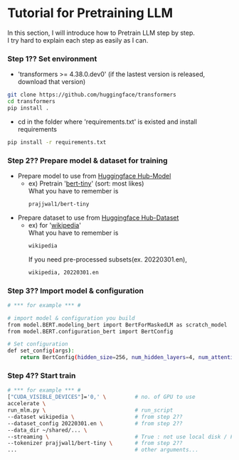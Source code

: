 # Tutorial for Pretraining LLM
In this section, I will introduce how to Pretrain LLM step by step.\
I try hard to explain each step as easily as I can.

### Step 1?? Set environment
  - 'transformers >= 4.38.0.dev0' (if the lastest version is released, download that version)
  ```bash
  git clone https://github.com/huggingface/transformers
  cd transformers
  pip install .
  ```
  - cd in the folder where 'requirements.txt' is existed and install requirements
  ```bash
  pip install -r requirements.txt
  ```
### Step 2?? Prepare model & dataset for training
  - Prepare model to use from [Huggingface Hub-Model](https://huggingface.co/models)
    - ex) Pretrain '[bert-tiny](https://huggingface.co/prajjwal1/bert-tiny)' (sort: most likes)\
      What you have to remember is
      ```bash
      prajjwal1/bert-tiny
      ```
  - Prepare dataset to use from [Huggingface Hub-Dataset](https://huggingface.co/datasets)
    - ex) for '[wikipedia](https://huggingface.co/datasets/wikipedia)'\
      What you have to remember is
      ```bash
      wikipedia
      ```
      If you need pre-processed subsets(ex. 20220301.en),
      ```bash
      wikipedia, 20220301.en
      ```
### Step 3?? Import model & configuration
```bash
# *** for example *** #

# import model & configuration you build
from model.BERT.modeling_bert import BertForMaskedLM as scratch_model
from model.BERT.configuration_bert import BertConfig

# Set configuration 
def set_config(args):
    return BertConfig(hidden_size=256, num_hidden_layers=4, num_attention_heads=4, attention_probs_dropout_prob=args.drop_prob)
```

### Step 4?? Start train
```bash
# *** for example *** #
["CUDA_VISIBLE_DEVICES"]='0,' \         # no. of GPU to use
accelerate \ 
run_mlm.py \                            # run_script
--dataset wikipedia \                   # from step 2??
--dataset_config 20220301.en \          # from step 2??
--data_dir ~/shared/... \                   
--streaming \                           # True : not use local disk / False : store dataset in local disk
--tokenizer prajjwal1/bert-tiny \       # from step 2??
...                                     # other arguments...
```